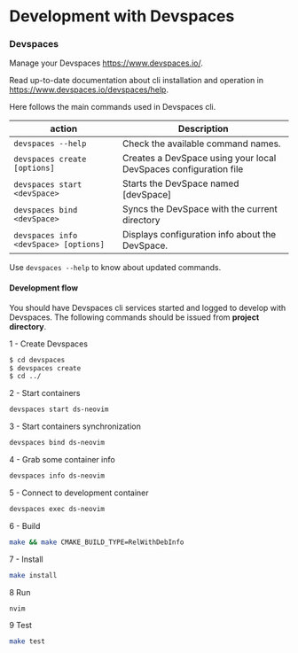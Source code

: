 # Development with Devspaces

### Devspaces 

Manage your Devspaces https://www.devspaces.io/.

Read up-to-date documentation about cli installation and operation in https://www.devspaces.io/devspaces/help.

Here follows the main commands used in Devspaces cli.

|action   |Description                                                                                   |
|---------|----------------------------------------------------------------------------------------------|
|`devspaces --help`                    |Check the available command names.                               |
|`devspaces create [options]`          |Creates a DevSpace using your local DevSpaces configuration file |
|`devspaces start <devSpace>`          |Starts the DevSpace named \[devSpace\]                           |
|`devspaces bind <devSpace>`           |Syncs the DevSpace with the current directory                    |
|`devspaces info <devSpace> [options]` |Displays configuration info about the DevSpace.                  |

Use `devspaces --help` to know about updated commands.

#### Development flow

You should have Devspaces cli services started and logged to develop with Devspaces.
The following commands should be issued from **project directory**.

1 - Create Devspaces

```bash
$ cd devspaces
$ devspaces create
$ cd ../

```

2 - Start containers

```bash
devspaces start ds-neovim
```

3 - Start containers synchronization

```bash
devspaces bind ds-neovim
```

4 - Grab some container info

```bash
devspaces info ds-neovim
```

5 - Connect to development container

```bash
devspaces exec ds-neovim
```

6 - Build

```bash
make && make CMAKE_BUILD_TYPE=RelWithDebInfo
```
7 - Install
```bash
make install
```
8 Run
```bash
nvim
```
9 Test
```bash
make test
```